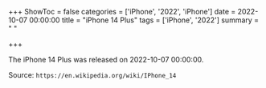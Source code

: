 +++
ShowToc = false
categories = ['iPhone', '2022', 'iPhone']
date = 2022-10-07 00:00:00
title = "iPhone 14 Plus"
tags = ['iPhone', '2022']
summary = " "

+++

The iPhone 14 Plus was released on 2022-10-07 00:00:00.

Source: `https://en.wikipedia.org/wiki/IPhone_14`


